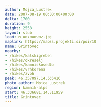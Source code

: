 ```yaml
---
author: Mojca_Lustrek
date: 2007-08-19 00:00:00+00:00
delta: 1700
duration: 9
height: 2558
layout: stub
lead: M_007080902.jpg
maplink: https://mapzs.projekti.si/poi/10
name: Grintovec
nearby:
- /hikes/kalskigreben
- /hikes/okreselj
- /hikes/kamniskosedlo
- /hikes/vrhkorena
- /hikes/zvoh
peak: 46.357097,14.535416
photo_author: Mojca_Lustrek
region: kamnik-alps
start: 46.336681,14.511959
title: Grintovec
---
```

